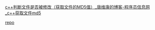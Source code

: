 [c++判断文件是否被修改（获取文件的MD5值）_唐维康的博客-程序员信息网_c++获取文件md5](http://www.4k8k.xyz/article/taw19960426/109370354)

[repo](https://github.com/v012345/Md5Cpp)